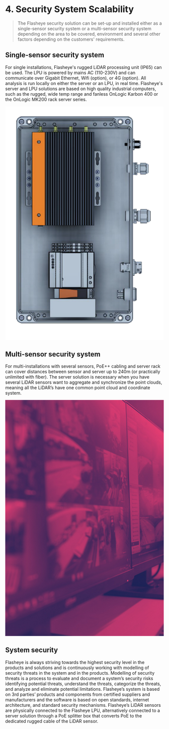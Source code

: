 # 4. Security System Scalability

> The Flasheye security solution can be set-up and installed either as a single-sensor security system or a multi-sensor security system depending on the area to be covered, environment and several other factors depending on the customers' requirements. 

## Single-sensor security system
For single installations, Flasheye's rugged LiDAR processing unit (IP65) can be used. The LPU is powered by mains AC (110-230V) and can communicate over Gigabit Ethernet, Wifi (option), or 4G (option). All analysis is run locally on either the server or an LPU, in real time. Flasheye's server and LPU solutions are based on high quality industrial computers, such as the rugged, wide temp range and fanless OnLogic Karbon 400 or the OnLogic MK200 rack server series.

![Processing unit](../_media/4_sss_pic1.png "The LiDAR processing unit.")

## Multi-sensor security system
For multi-installations with several sensors, PoE++ cabling and server rack can cover distances between sensor and server up to 240m (or practically unlimited with fiber). The server solution is necessary when you have several LiDAR sensors want to aggregate and synchronize the point clouds, meaning all the LiDAR’s have one common point cloud and coordinate system. 

![Pink background?](../_media/4_sss_pic2.png "You can integrate several LiDAR to connect to common point cloud.")

## System security
Flasheye is always striving towards the highest security level in the products and solutions and is continuously working with modelling of security threats in the system and in the products. Modelling of security threats is a process to evaluate and document a system’s security risks identifying potential threats, understand the threats, categorize the threats, and analyze and eliminate potential limitations. Flasheye’s system is based on 3rd parties’ products and components from certified suppliers and manufacturers and the software is based on open standards, internet architecture, and standard security mechanisms. Flasheye’s LiDAR sensors are physically connected to the Flasheye LPU, alternatively connected to a server solution through a PoE splitter box that converts PoE to the dedicated rugged cable of the LiDAR sensor. 